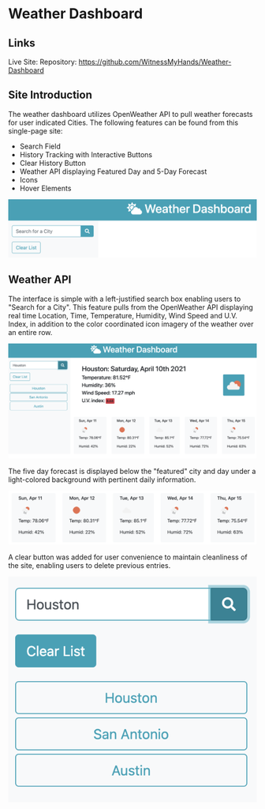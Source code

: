 # Weather Dashboard

## Links
Live Site: 
Repository: https://github.com/WitnessMyHands/Weather-Dashboard

## Site Introduction

The weather dashboard utilizes OpenWeather API to pull weather forecasts for user indicated Cities. The following features can be found from this single-page site:
* Search Field
* History Tracking with Interactive Buttons
* Clear History Button
* Weather API displaying Featured Day and 5-Day Forecast
* Icons
* Hover Elements

![Weather Dashboard displaying Search Field for user input.](./assets/images/Site.jpg)

## Weather API

The interface is simple with a left-justified search box enabling users to "Search for a City". This feature pulls from the OpenWeather API displaying real time Location, Time, Temperature, Humidity, Wind Speed and U.V. Index, in addition to the color coordinated icon imagery of the weather over an entire row.

![Real-time weather indicators display with search field.](./assets/images/Functionality.jpg)

The five day forecast is displayed below the "featured" city and day under a light-colored background with pertinent daily information.

![A correct answer choice will show "Correct!"](./assets/images/5-Forecast.jpg)

A clear button was added for user convenience to maintain cleanliness of the site, enabling users to delete previous entries.

![An incorrect answer choice will show "Wrong!"](./assets/images/Clear.jpg)